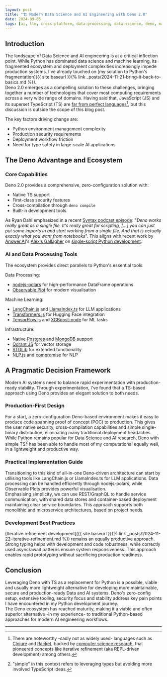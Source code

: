 ```yaml
---
layout: post
title: "🏗️ Modern Data Science and AI Engineering with Deno 2.0"
date: 2024-09-05
tags: [ai, llm, cross-platform, data-processing, data-science, deno, machine-learning, minimal, polars, production, deployment, toolchain, typescript, security, zero-config]
---
```

<!--more-->

## Introduction
The landscape of Data Science and AI engineering is at a critical inflection point. While Python has dominated data science and machine learning, its fragmented ecosystem and deployment complexities increasingly impede production systems. I've already touched on [my solution to Python's fragmentation]({{ site.baseurl }}{% link _posts/2024-11-21-bring-it-back-to-basics.md %}).   
Deno 2.0 emerges as a compelling solution to these challenges, bringing together a number of technologies that cover most computing requirements across a very wide range of domains. Having said that, JavaScript (JS) and its superset TypeScript (TS) are [far from perfect languages](https://www.youtube.com/watch?v=aXOChLn5ZdQ)[^1], but this discussion is outside the scope of this blog post.

The key factors driving change are:
- Python environment management complexity
- Production security requirements
- Deployment workflow friction
- Need for type safety in large-scale AI applications

## The Deno Advantage and Ecosystem
### Core Capabilities
Deno 2.0 provides a comprehensive, zero-configuration solution with:
- Native TS support
- First-class security features
- Cross-compilation through `deno compile`
- Built-in development tools

As Ryan Dahl emphasized in a recent [Syntax podcast episode](https://www.youtube.com/watch?v=tZBCq8Ijkgw): "_Deno works really great as a single file. It's really great for scripting, [...] you can just put some imports in and start working from a single file. And that is actually exactly what you want from notebooks_". This aligns with recent work by [Answer.AI](https://www.answer.ai/)'s [Alexis Gallagher](https://www.alexisgallagher.com/) on [single-script Python development](https://youtube.com/watch?v=t6-Uup-Alfs).

### AI and Data Processing Tools
The ecosystem provides direct parallels to Python's essential tools:

Data Processing:
- [nodejs-polars](https://pola-rs.github.io/nodejs-polars/) for high-performance DataFrame operations
- [Observable Plot](https://observablehq.com/plot/) for modern visualisation

Machine Learning:
- [LangChain.js](https://js.langchain.com/) and [LlamaIndex.ts](https://ts.llamaindex.ai/) for LLM applications
- [Transformers.js](https://huggingface.co/docs/transformers.js/index) for Hugging Face integration
- [TensorFlow.js](https://www.tensorflow.org/js) and [XGBoost-node](https://github.com/nuanio/xgboost-node) for ML tasks

Infrastructure:
- Native [Postgres](https://docs.deno.com/runtime/manual/basics/connecting_to_databases/#postgres) and [MongoDB](https://docs.deno.com/runtime/manual/basics/connecting_to_databases/#mongodb) support
- [Qdrant JS](https://github.com/qdrant/qdrant-js) for vector storage
- [STDLib](https://stdlib.io/docs/api/latest) for extended functionality
- [NLP.js](https://github.com/axa-group/nlp.js/) and [compromise](https://github.com/spencermountain/compromise) for NLP

## A Pragmatic Decision Framework
Modern AI systems need to balance rapid experimentation with production-ready stability. Through experimentation, I've found that a TS-based approach using Deno provides an elegant solution to both needs.

### Production-First Design
For a start, a zero-configuration Deno-based environment makes it easy to produce code spanning proof of concept (POC) to production. This gives the user native security, cross-compilation capabilities and simple single-binary distribution, eliminating many traditional deployment headaches. While Python remains popular for Data Science and AI research, Deno with simple TS[^2] has been able to handle most of my computational equally well, in a lightweight and productive way.  

### Practical Implementation Guide
Transitioning to this kind of all-in-one Deno-driven architecture can start by utilising tools like LangChain.js or LlamaIndex.ts for LLM applications. Data processing can be handled efficiently through nodejs-polars, while Observable Plots provides powerful visualisation.  
Emphasising simplicity, we can use REST/GraphQL to handle service communication, with shared data stores and container-based deployment maintaining clear service boundaries. This approach supports both monolithic and microservice architectures, based on project needs.

### Development Best Practices
[Iterative refinement development]({{ site.baseurl }}{% link _posts/2024-11-22-iterative-refinement.md %}) remains an equally productive approach. Strong typing helps with development and code robustness, while correctly used async/await patterns ensure system responsiveness. This approach enables rapid prototyping without sacrificing production readiness.

## Conclusion
Leveraging Deno with TS as a replacement for Python is a possible, viable and usually more lightweight alternative for developing more maintainable, secure and production-ready Data and AI systems. Deno's zero-config setup, extensive tooling, security focus and stability address key pain points I have encountered in my Python development journey.  
The Deno ecosystem has reached maturity, making it a viable and often superior alternative -in my experience- to traditional Python-based approaches for modern AI engineering workflows.  

---
[^1]: There are noteworthy -sadly not as widely used- languages such as [Clojure](https://clojure.org/) and [Racket](https://racket-lang.org/), backed by [computer science research](https://en.wikipedia.org/wiki/Lisp_(programming_language)), that pioneered concepts like iterative refinement (aka REPL-driven development) among others.
[^2]: "simple" in this context refers to leveraging types but avoiding more involved TypeScript ideas.
